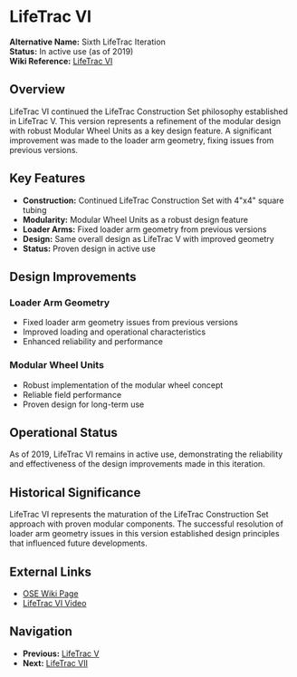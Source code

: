 # LifeTrac VI

**Alternative Name:** Sixth LifeTrac Iteration  
**Status:** In active use (as of 2019)  
**Wiki Reference:** [LifeTrac VI](https://wiki.opensourceecology.org/wiki/LifeTrac_VI)

## Overview

LifeTrac VI continued the LifeTrac Construction Set philosophy established in LifeTrac V. This version represents a refinement of the modular design with robust Modular Wheel Units as a key design feature. A significant improvement was made to the loader arm geometry, fixing issues from previous versions.

## Key Features

- **Construction:** Continued LifeTrac Construction Set with 4"x4" square tubing
- **Modularity:** Modular Wheel Units as a robust design feature
- **Loader Arms:** Fixed loader arm geometry from previous versions
- **Design:** Same overall design as LifeTrac V with improved geometry
- **Status:** Proven design in active use

## Design Improvements

### Loader Arm Geometry
- Fixed loader arm geometry issues from previous versions
- Improved loading and operational characteristics
- Enhanced reliability and performance

### Modular Wheel Units
- Robust implementation of the modular wheel concept
- Reliable field performance
- Proven design for long-term use

## Operational Status

As of 2019, LifeTrac VI remains in active use, demonstrating the reliability and effectiveness of the design improvements made in this iteration.

## Historical Significance

LifeTrac VI represents the maturation of the LifeTrac Construction Set approach with proven modular components. The successful resolution of loader arm geometry issues in this version established design principles that influenced future developments.

## External Links

- [OSE Wiki Page](https://wiki.opensourceecology.org/wiki/LifeTrac_VI)
- [LifeTrac VI Video](https://www.youtube.com/embed/gXP01bjIwHo)

## Navigation

- **Previous:** [LifeTrac V](../LifeTrac-V/README.md)
- **Next:** [LifeTrac VII](../LifeTrac-VII/README.md)